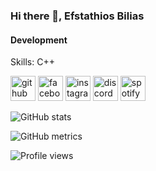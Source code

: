 ### Hi there 👋, Efstathios Bilias
#### Development

Skills: C++



[<img src='https://cdn.jsdelivr.net/npm/simple-icons@3.0.1/icons/github.svg' alt='github' height='40'>](https://github.com/EfstathiosBilias)    [<img src='https://cdn.jsdelivr.net/npm/simple-icons@3.0.1/icons/facebook.svg' alt='facebook' height='40'>](https://www.facebook.com/stathisbilias28)   [<img src='https://cdn.jsdelivr.net/npm/simple-icons@3.0.1/icons/instagram.svg' alt='instagram' height='40'>](https://www.instagram.com/stathisbilias/)   [<img src='https://cdn.jsdelivr.net/npm/simple-icons@3.0.1/icons/discord.svg' alt='discord' height='40'>](https://discordapp.com/users/908784206795128903/)   [<img src='https://cdn.jsdelivr.net/npm/simple-icons@3.0.1/icons/spotify.svg' alt='spotify' height='40'>](https://open.spotify.com/user/65teupfdxcz7or2egf2b3066u?si=dae864d5b23a49d6)  

![GitHub stats](https://github-readme-stats.vercel.app/api?username=EfstathiosBilias&show_icons=true&count_private=true)  

![GitHub metrics](https://metrics.lecoq.io/EfstathiosBilias)  

![Profile views](https://gpvc.arturio.dev/EfstathiosBilias)
